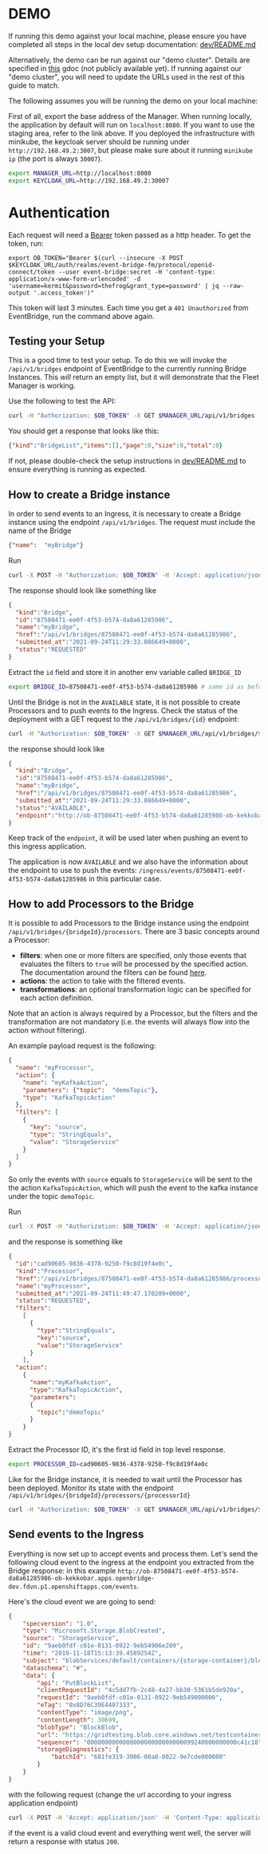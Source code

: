 # DEMO

If running this demo against your local machine, please ensure you have completed all steps in the local dev
setup documentation: [dev/README.md](dev/README.md)

Alternatively, the demo can be run against our "demo cluster". Details are specified in 
[this](https://docs.google.com/document/d/1C3s0ft4On8MIoi5v7dPXdsoNVCjLH8kMD2bdekHZ7Zg/edit?usp=sharing) gdoc (not publicly available yet). If running against our "demo cluster", you
will need to update the URLs used in the rest of this guide to match.

The following assumes you will be running the demo on your local machine:

First of all, export the base address of the Manager. When running locally, the application by default will run on `localhost:8080`. If you want to use the staging area, refer to the link above.
If you deployed the infrastructure with minikube, the keycloak server should be running under `http://192.168.49.2:3007`, but please make sure about it running `minikube ip` (the port is always `30007`).

```bash
export MANAGER_URL=http://localhost:8080
export KEYCLOAK_URL=http://192.168.49.2:30007
```

# Authentication

Each request will need a [Bearer](https://quarkus.io/guides/security#openid-connect) token passed as a http header. To get the token, run:

```shell
export OB_TOKEN="Bearer $(curl --insecure -X POST $KEYCLOAK_URL/auth/realms/event-bridge-fm/protocol/openid-connect/token --user event-bridge:secret -H 'content-type: application/x-www-form-urlencoded' -d 'username=kermit&password=thefrog&grant_type=password' | jq --raw-output '.access_token')"
```

This token will last 3 minutes. Each time you get a `401 Unauthorized` from EventBridge, run the command above again.

## Testing your Setup

This is a good time to test your setup. To do this we will invoke the `/api/v1/bridges` endpoint of EventBridge to the
currently running Bridge Instances. This _will_ return an empty list, but it will demonstrate that the Fleet Manager is
working.

Use the following to test the API:

```bash
curl -H "Authorization: $OB_TOKEN" -X GET $MANAGER_URL/api/v1/bridges | jq .
```

You should get a response that looks like this:

```json
{"kind":"BridgeList","items":[],"page":0,"size":0,"total":0}
```

If not, please double-check the setup instructions in [dev/README.md](dev/README.md) to ensure everything is running
as expected.

## How to create a Bridge instance

In order to send events to an Ingress, it is necessary to create a Bridge instance using the endpoint `/api/v1/bridges`. The request must include the name of the Bridge 

```json
{"name":  "myBridge"}
```

Run 

```bash
curl -X POST -H "Authorization: $OB_TOKEN" -H 'Accept: application/json' -H 'Content-Type: application/json' -d '{"name": "myBridge"}' $MANAGER_URL/api/v1/bridges | jq .
```

The response should look like something like

```json
{
  "kind":"Bridge",
  "id":"87508471-ee0f-4f53-b574-da8a61285986",
  "name":"myBridge",
  "href":"/api/v1/bridges/87508471-ee0f-4f53-b574-da8a61285986",
  "submitted_at":"2021-09-24T11:29:33.086649+0000",
  "status":"REQUESTED"
}
```

Extract the `id` field and store it in another env variable called `BRIDGE_ID`

```bash
export BRIDGE_ID=87508471-ee0f-4f53-b574-da8a61285986 # same id as before
```

Until the Bridge is not in the `AVAILABLE` state, it is not possible to create Processors and to push events to the Ingress. 
Check the status of the deployment with a GET request to the `/api/v1/bridges/{id}` endpoint: 

```bash
curl -H "Authorization: $OB_TOKEN" -X GET $MANAGER_URL/api/v1/bridges/$BRIDGE_ID | jq .
```

the response should look like 

```json
{
  "kind":"Bridge",
  "id":"87508471-ee0f-4f53-b574-da8a61285986",
  "name":"myBridge",
  "href":"/api/v1/bridges/87508471-ee0f-4f53-b574-da8a61285986",
  "submitted_at":"2021-09-24T11:29:33.086649+0000",
  "status":"AVAILABLE",
  "endpoint":"http://ob-87508471-ee0f-4f53-b574-da8a61285986-ob-kekkobar.apps.openbridge-dev.fdvn.p1.openshiftapps.com/"
}
```

Keep track of the `endpoint`, it will be used later when pushing an event to this ingress application.

The application is now `AVAILABLE` and we also have the information about the endpoint to use to push the events: `/ingress/events/87508471-ee0f-4f53-b574-da8a61285986` in this particular case.

## How to add Processors to the Bridge

It is possible to add Processors to the Bridge instance using the endpoint `/api/v1/bridges/{bridgeId}/processors`. 
There are 3 basic concepts around a Processor:

- **filters**: when one or more filters are specified, only those events that evaluates the filters to `true` will be processed by the specified action. The documentation around the filters can be found [here](FILTERS.md).
- **actions**: the action to take with the filtered events.
- **transformations**: an optional transformation logic can be specified for each action definition.

Note that an action is always required by a Processor, but the filters and the transformation are not mandatory (i.e. the events will always flow into the action without filtering).

An example payload request is the following: 

```json
{
  "name": "myProcessor",
  "action": {
    "name": "myKafkaAction",
    "parameters": {"topic":  "demoTopic"},
    "type": "KafkaTopicAction"
  },
  "filters": [
    {
      "key": "source",
      "type": "StringEquals",
      "value": "StorageService"
    }
  ]
}
```

So only the events with `source` equals to `StorageService` will be sent to the 
the action `KafkaTopicAction`, which will push the event to the kafka instance under the topic `demoTopic`.

Run 

```bash
curl -X POST -H "Authorization: $OB_TOKEN" -H 'Accept: application/json' -H 'Content-Type: application/json' -d '{"name": "myProcessor", "action": {"name": "myKafkaAction", "parameters": {"topic":  "demoTopic"}, "type": "KafkaTopicAction"},"filters": [{"key": "source","type": "StringEquals","value": "StorageService"}]}' $MANAGER_URL/api/v1/bridges/$BRIDGE_ID/processors | jq .
```

and the response is something like 

```json
{
  "id":"cad90605-9836-4378-9250-f9c8d19f4e0c",
  "kind":"Processor",
  "href":"/api/v1/bridges/87508471-ee0f-4f53-b574-da8a61285986/processors/cad90605-9836-4378-9250-f9c8d19f4e0c",
  "name":"myProcessor",
  "submitted_at":"2021-09-24T11:49:47.170209+0000",
  "status":"REQUESTED",
  "filters": 
    [
      {
        "type":"StringEquals",
        "key":"source",
        "value":"StorageService"
      }
    ],
  "action":
    {
      "name":"myKafkaAction",
      "type":"KafkaTopicAction",
      "parameters":
      {
        "topic":"demoTopic"
      }
    }
}
```

Extract the Processor ID, it's the first id field in top level response. 

```bash
export PROCESSOR_ID=cad90605-9836-4378-9250-f9c8d19f4e0c
```

Like for the Bridge instance, it is needed to wait until the Processor has been deployed. Monitor its state with the endpoint `/api/v1/bridges/{bridgeId}/processors/{processorId}`

```bash
curl -H "Authorization: $OB_TOKEN" -X GET $MANAGER_URL/api/v1/bridges/$BRIDGE_ID/processors/$PROCESSOR_ID  | jq .
```

## Send events to the Ingress

Everything is now set up to accept events and process them. Let's send the following cloud event to the ingress at the endpoint you extracted from the Bridge response: in this example `http://ob-87508471-ee0f-4f53-b574-da8a61285986-ob-kekkobar.apps.openbridge-dev.fdvn.p1.openshiftapps.com/events`. 

Here's the cloud event we are going to send:

```json
{
    "specversion": "1.0",
    "type": "Microsoft.Storage.BlobCreated",  
    "source": "StorageService",
    "id": "9aeb0fdf-c01e-0131-0922-9eb54906e209",
    "time": "2019-11-18T15:13:39.4589254Z",
    "subject": "blobServices/default/containers/{storage-container}/blobs/{new-file}",
    "dataschema": "#",
    "data": {
        "api": "PutBlockList",
        "clientRequestId": "4c5dd7fb-2c48-4a27-bb30-5361b5de920a",
        "requestId": "9aeb0fdf-c01e-0131-0922-9eb549000000",
        "eTag": "0x8D76C39E4407333",
        "contentType": "image/png",
        "contentLength": 30699,
        "blobType": "BlockBlob",
        "url": "https://gridtesting.blob.core.windows.net/testcontainer/{new-file}",
        "sequencer": "000000000000000000000000000099240000000000c41c18",
        "storageDiagnostics": {
            "batchId": "681fe319-3006-00a8-0022-9e7cde000000"
        }
    }
}
```

with the following request (change the url according to your ingress application endpoint)

```bash
curl -X POST -H 'Accept: application/json' -H 'Content-Type: application/json' -d '{ "specversion": "1.0", "type": "Microsoft.Storage.BlobCreated", "source": "StorageService", "id": "9aeb0fdf-c01e-0131-0922-9eb54906e209", "time": "2019-11-18T15:13:39.4589254Z", "subject": "blobServices/default/containers/{storage-container}/blobs/{new-file}", "dataschema": "#", "data": { "api": "PutBlockList", "clientRequestId": "4c5dd7fb-2c48-4a27-bb30-5361b5de920a", "requestId": "9aeb0fdf-c01e-0131-0922-9eb549000000", "eTag": "0x8D76C39E4407333", "contentType": "image/png", "contentLength": 30699, "blobType": "BlockBlob", "url": "https://gridtesting.blob.core.windows.net/testcontainer/{new-file}", "sequencer": "000000000000000000000000000099240000000000c41c18", "storageDiagnostics": { "batchId": "681fe319-3006-00a8-0022-9e7cde000000"}}}' http://ob-87508471-ee0f-4f53-b574-da8a61285986-ob-kekkobar.apps.openbridge-dev.fdvn.p1.openshiftapps.com/events
```

if the event is a valid cloud event and everything went well, the server will return a response with status `200`.

